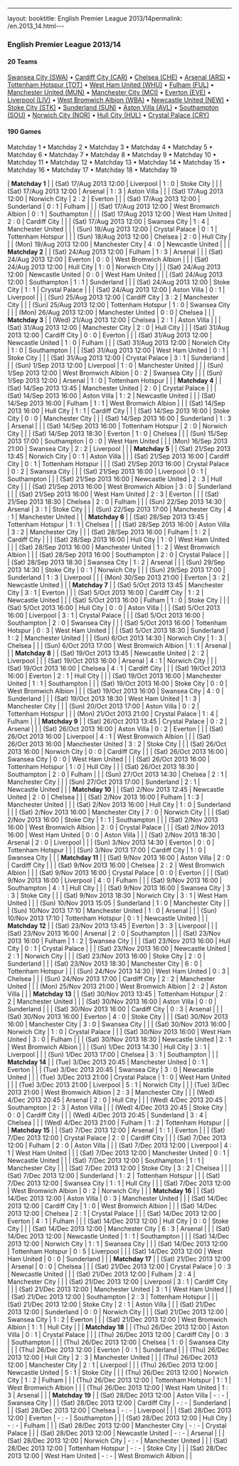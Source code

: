 ---
layout: booktitle: English Premier League 2013/14permalink: /en.2013_14.html---


### English Premier League 2013/14


#### 20 Teams


 [Swansea City (SWA)](wa.html#swansea)   •  [Cardiff City (CAR)](wa.html#cardiff)   •  [Chelsea (CHE)](en.html#chelsea)   •  [Arsenal (ARS)](en.html#arsenal)   •  [Tottenham Hotspur (TOT)](en.html#tottenham)   •  [West Ham United (WHU)](en.html#westham)   •  [Fulham (FUL)](en.html#fulham)   •  [Manchester United (MUN)](en.html#manunited)   •  [Manchester City (MCI)](en.html#mancity)   •  [Everton (EVE)](en.html#everton)   •  [Liverpool (LIV)](en.html#liverpool)   •  [West Bromwich Albion (WBA)](en.html#westbrom)   •  [Newcastle United (NEW)](en.html#newcastle)   •  [Stoke City (STK)](en.html#stoke)   •  [Sunderland (SUN)](en.html#sunderland)   •  [Aston Villa (AVL)](en.html#astonvilla)   •  [Southampton (SOU)](en.html#southampton)   •  [Norwich City (NOR)](en.html#norwich)   •  [Hull City (HUL)](en.html#hull)   •  [Crystal Palace (CRY)](en.html#crystalpalace)  


 



#### 190 Games

 Matchday 1 •  Matchday 2 •  Matchday 3 •  Matchday 4 •  Matchday 5 •  Matchday 6 •  Matchday 7 •  Matchday 8 •  Matchday 9 •  Matchday 10 •  Matchday 11 •  Matchday 12 •  Matchday 13 •  Matchday 14 •  Matchday 15 •  Matchday 16 •  Matchday 17 •  Matchday 18 •  Matchday 19


| **Matchday 1**  |
| (Sat) 17/Aug 2013 12:00 | Liverpool | 1 : 0 | Stoke City |  |
| (Sat) 17/Aug 2013 12:00 | Arsenal | 1 : 3 | Aston Villa |  |
| (Sat) 17/Aug 2013 12:00 | Norwich City | 2 : 2 | Everton |  |
| (Sat) 17/Aug 2013 12:00 | Sunderland | 0 : 1 | Fulham |  |
| (Sat) 17/Aug 2013 12:00 | West Bromwich Albion | 0 : 1 | Southampton |  |
| (Sat) 17/Aug 2013 12:00 | West Ham United | 2 : 0 | Cardiff City |  |
| (Sat) 17/Aug 2013 12:00 | Swansea City | 1 : 4 | Manchester United |  |
| (Sun) 18/Aug 2013 12:00 | Crystal Palace | 0 : 1 | Tottenham Hotspur |  |
| (Sun) 18/Aug 2013 12:00 | Chelsea | 2 : 0 | Hull City |  |
| (Mon) 19/Aug 2013 12:00 | Manchester City | 4 : 0 | Newcastle United |  |
| **Matchday 2**  |
| (Sat) 24/Aug 2013 12:00 | Fulham | 1 : 3 | Arsenal |  |
| (Sat) 24/Aug 2013 12:00 | Everton | 0 : 0 | West Bromwich Albion |  |
| (Sat) 24/Aug 2013 12:00 | Hull City | 1 : 0 | Norwich City |  |
| (Sat) 24/Aug 2013 12:00 | Newcastle United | 0 : 0 | West Ham United |  |
| (Sat) 24/Aug 2013 12:00 | Southampton | 1 : 1 | Sunderland |  |
| (Sat) 24/Aug 2013 12:00 | Stoke City | 1 : 1 | Crystal Palace |  |
| (Sat) 24/Aug 2013 12:00 | Aston Villa | 0 : 1 | Liverpool |  |
| (Sun) 25/Aug 2013 12:00 | Cardiff City | 3 : 2 | Manchester City |  |
| (Sun) 25/Aug 2013 12:00 | Tottenham Hotspur | 1 : 0 | Swansea City |  |
| (Mon) 26/Aug 2013 12:00 | Manchester United | 0 : 0 | Chelsea |  |
| **Matchday 3**  |
| (Wed) 21/Aug 2013 12:00 | Chelsea | 2 : 1 | Aston Villa |  |
| (Sat) 31/Aug 2013 12:00 | Manchester City | 2 : 0 | Hull City |  |
| (Sat) 31/Aug 2013 12:00 | Cardiff City | 0 : 0 | Everton |  |
| (Sat) 31/Aug 2013 12:00 | Newcastle United | 1 : 0 | Fulham |  |
| (Sat) 31/Aug 2013 12:00 | Norwich City | 1 : 0 | Southampton |  |
| (Sat) 31/Aug 2013 12:00 | West Ham United | 0 : 1 | Stoke City |  |
| (Sat) 31/Aug 2013 12:00 | Crystal Palace | 3 : 1 | Sunderland |  |
| (Sun) 1/Sep 2013 12:00 | Liverpool | 1 : 0 | Manchester United |  |
| (Sun) 1/Sep 2013 12:00 | West Bromwich Albion | 0 : 2 | Swansea City |  |
| (Sun) 1/Sep 2013 12:00 | Arsenal | 1 : 0 | Tottenham Hotspur |  |
| **Matchday 4**  |
| (Sat) 14/Sep 2013 13:45 | Manchester United | 2 : 0 | Crystal Palace |  |
| (Sat) 14/Sep 2013 16:00 | Aston Villa | 1 : 2 | Newcastle United |  |
| (Sat) 14/Sep 2013 16:00 | Fulham | 1 : 1 | West Bromwich Albion |  |
| (Sat) 14/Sep 2013 16:00 | Hull City | 1 : 1 | Cardiff City |  |
| (Sat) 14/Sep 2013 16:00 | Stoke City | 0 : 0 | Manchester City |  |
| (Sat) 14/Sep 2013 16:00 | Sunderland | 1 : 3 | Arsenal |  |
| (Sat) 14/Sep 2013 16:00 | Tottenham Hotspur | 2 : 0 | Norwich City |  |
| (Sat) 14/Sep 2013 18:30 | Everton | 1 : 0 | Chelsea |  |
| (Sun) 15/Sep 2013 17:00 | Southampton | 0 : 0 | West Ham United |  |
| (Mon) 16/Sep 2013 21:00 | Swansea City | 2 : 2 | Liverpool |  |
| **Matchday 5**  |
| (Sat) 21/Sep 2013 13:45 | Norwich City | 0 : 1 | Aston Villa |  |
| (Sat) 21/Sep 2013 16:00 | Cardiff City | 0 : 1 | Tottenham Hotspur |  |
| (Sat) 21/Sep 2013 16:00 | Crystal Palace | 0 : 2 | Swansea City |  |
| (Sat) 21/Sep 2013 16:00 | Liverpool | 0 : 1 | Southampton |  |
| (Sat) 21/Sep 2013 16:00 | Newcastle United | 2 : 3 | Hull City |  |
| (Sat) 21/Sep 2013 16:00 | West Bromwich Albion | 3 : 0 | Sunderland |  |
| (Sat) 21/Sep 2013 16:00 | West Ham United | 2 : 3 | Everton |  |
| (Sat) 21/Sep 2013 18:30 | Chelsea | 2 : 0 | Fulham |  |
| (Sun) 22/Sep 2013 14:30 | Arsenal | 3 : 1 | Stoke City |  |
| (Sun) 22/Sep 2013 17:00 | Manchester City | 4 : 1 | Manchester United |  |
| **Matchday 6**  |
| (Sat) 28/Sep 2013 13:45 | Tottenham Hotspur | 1 : 1 | Chelsea |  |
| (Sat) 28/Sep 2013 16:00 | Aston Villa | 3 : 2 | Manchester City |  |
| (Sat) 28/Sep 2013 16:00 | Fulham | 1 : 2 | Cardiff City |  |
| (Sat) 28/Sep 2013 16:00 | Hull City | 1 : 0 | West Ham United |  |
| (Sat) 28/Sep 2013 16:00 | Manchester United | 1 : 2 | West Bromwich Albion |  |
| (Sat) 28/Sep 2013 16:00 | Southampton | 2 : 0 | Crystal Palace |  |
| (Sat) 28/Sep 2013 18:30 | Swansea City | 1 : 2 | Arsenal |  |
| (Sun) 29/Sep 2013 14:30 | Stoke City | 0 : 1 | Norwich City |  |
| (Sun) 29/Sep 2013 17:00 | Sunderland | 1 : 3 | Liverpool |  |
| (Mon) 30/Sep 2013 21:00 | Everton | 3 : 2 | Newcastle United |  |
| **Matchday 7**  |
| (Sat) 5/Oct 2013 13:45 | Manchester City | 3 : 1 | Everton |  |
| (Sat) 5/Oct 2013 16:00 | Cardiff City | 1 : 2 | Newcastle United |  |
| (Sat) 5/Oct 2013 16:00 | Fulham | 1 : 0 | Stoke City |  |
| (Sat) 5/Oct 2013 16:00 | Hull City | 0 : 0 | Aston Villa |  |
| (Sat) 5/Oct 2013 16:00 | Liverpool | 3 : 1 | Crystal Palace |  |
| (Sat) 5/Oct 2013 16:00 | Southampton | 2 : 0 | Swansea City |  |
| (Sat) 5/Oct 2013 16:00 | Tottenham Hotspur | 0 : 3 | West Ham United |  |
| (Sat) 5/Oct 2013 18:30 | Sunderland | 1 : 2 | Manchester United |  |
| (Sun) 6/Oct 2013 14:30 | Norwich City | 1 : 3 | Chelsea |  |
| (Sun) 6/Oct 2013 17:00 | West Bromwich Albion | 1 : 1 | Arsenal |  |
| **Matchday 8**  |
| (Sat) 19/Oct 2013 13:45 | Newcastle United | 2 : 2 | Liverpool |  |
| (Sat) 19/Oct 2013 16:00 | Arsenal | 4 : 1 | Norwich City |  |
| (Sat) 19/Oct 2013 16:00 | Chelsea | 4 : 1 | Cardiff City |  |
| (Sat) 19/Oct 2013 16:00 | Everton | 2 : 1 | Hull City |  |
| (Sat) 19/Oct 2013 16:00 | Manchester United | 1 : 1 | Southampton |  |
| (Sat) 19/Oct 2013 16:00 | Stoke City | 0 : 0 | West Bromwich Albion |  |
| (Sat) 19/Oct 2013 16:00 | Swansea City | 4 : 0 | Sunderland |  |
| (Sat) 19/Oct 2013 18:30 | West Ham United | 1 : 3 | Manchester City |  |
| (Sun) 20/Oct 2013 17:00 | Aston Villa | 0 : 2 | Tottenham Hotspur |  |
| (Mon) 21/Oct 2013 21:00 | Crystal Palace | 1 : 4 | Fulham |  |
| **Matchday 9**  |
| (Sat) 26/Oct 2013 13:45 | Crystal Palace | 0 : 2 | Arsenal |  |
| (Sat) 26/Oct 2013 16:00 | Aston Villa | 0 : 2 | Everton |  |
| (Sat) 26/Oct 2013 16:00 | Liverpool | 4 : 1 | West Bromwich Albion |  |
| (Sat) 26/Oct 2013 16:00 | Manchester United | 3 : 2 | Stoke City |  |
| (Sat) 26/Oct 2013 16:00 | Norwich City | 0 : 0 | Cardiff City |  |
| (Sat) 26/Oct 2013 16:00 | Swansea City | 0 : 0 | West Ham United |  |
| (Sat) 26/Oct 2013 16:00 | Tottenham Hotspur | 1 : 0 | Hull City |  |
| (Sat) 26/Oct 2013 18:30 | Southampton | 2 : 0 | Fulham |  |
| (Sun) 27/Oct 2013 14:30 | Chelsea | 2 : 1 | Manchester City |  |
| (Sun) 27/Oct 2013 17:00 | Sunderland | 2 : 1 | Newcastle United |  |
| **Matchday 10**  |
| (Sat) 2/Nov 2013 12:45 | Newcastle United | 2 : 0 | Chelsea |  |
| (Sat) 2/Nov 2013 16:00 | Fulham | 1 : 3 | Manchester United |  |
| (Sat) 2/Nov 2013 16:00 | Hull City | 1 : 0 | Sunderland |  |
| (Sat) 2/Nov 2013 16:00 | Manchester City | 7 : 0 | Norwich City |  |
| (Sat) 2/Nov 2013 16:00 | Stoke City | 1 : 1 | Southampton |  |
| (Sat) 2/Nov 2013 16:00 | West Bromwich Albion | 2 : 0 | Crystal Palace |  |
| (Sat) 2/Nov 2013 16:00 | West Ham United | 0 : 0 | Aston Villa |  |
| (Sat) 2/Nov 2013 18:30 | Arsenal | 2 : 0 | Liverpool |  |
| (Sun) 3/Nov 2013 14:30 | Everton | 0 : 0 | Tottenham Hotspur |  |
| (Sun) 3/Nov 2013 17:00 | Cardiff City | 1 : 0 | Swansea City |  |
| **Matchday 11**  |
| (Sat) 9/Nov 2013 16:00 | Aston Villa | 2 : 0 | Cardiff City |  |
| (Sat) 9/Nov 2013 16:00 | Chelsea | 2 : 2 | West Bromwich Albion |  |
| (Sat) 9/Nov 2013 16:00 | Crystal Palace | 0 : 0 | Everton |  |
| (Sat) 9/Nov 2013 16:00 | Liverpool | 4 : 0 | Fulham |  |
| (Sat) 9/Nov 2013 16:00 | Southampton | 4 : 1 | Hull City |  |
| (Sat) 9/Nov 2013 16:00 | Swansea City | 3 : 3 | Stoke City |  |
| (Sat) 9/Nov 2013 18:30 | Norwich City | 3 : 1 | West Ham United |  |
| (Sun) 10/Nov 2013 15:05 | Sunderland | 1 : 0 | Manchester City |  |
| (Sun) 10/Nov 2013 17:10 | Manchester United | 1 : 0 | Arsenal |  |
| (Sun) 10/Nov 2013 17:10 | Tottenham Hotspur | 0 : 1 | Newcastle United |  |
| **Matchday 12**  |
| (Sat) 23/Nov 2013 13:45 | Everton | 3 : 3 | Liverpool |  |
| (Sat) 23/Nov 2013 16:00 | Arsenal | 2 : 0 | Southampton |  |
| (Sat) 23/Nov 2013 16:00 | Fulham | 1 : 2 | Swansea City |  |
| (Sat) 23/Nov 2013 16:00 | Hull City | 0 : 1 | Crystal Palace |  |
| (Sat) 23/Nov 2013 16:00 | Newcastle United | 2 : 1 | Norwich City |  |
| (Sat) 23/Nov 2013 16:00 | Stoke City | 2 : 0 | Sunderland |  |
| (Sat) 23/Nov 2013 18:30 | Manchester City | 6 : 0 | Tottenham Hotspur |  |
| (Sun) 24/Nov 2013 14:30 | West Ham United | 0 : 3 | Chelsea |  |
| (Sun) 24/Nov 2013 17:00 | Cardiff City | 2 : 2 | Manchester United |  |
| (Mon) 25/Nov 2013 21:00 | West Bromwich Albion | 2 : 2 | Aston Villa |  |
| **Matchday 13**  |
| (Sat) 30/Nov 2013 13:45 | Tottenham Hotspur | 2 : 2 | Manchester United |  |
| (Sat) 30/Nov 2013 16:00 | Aston Villa | 0 : 0 | Sunderland |  |
| (Sat) 30/Nov 2013 16:00 | Cardiff City | 0 : 3 | Arsenal |  |
| (Sat) 30/Nov 2013 16:00 | Everton | 4 : 0 | Stoke City |  |
| (Sat) 30/Nov 2013 16:00 | Manchester City | 3 : 0 | Swansea City |  |
| (Sat) 30/Nov 2013 16:00 | Norwich City | 1 : 0 | Crystal Palace |  |
| (Sat) 30/Nov 2013 16:00 | West Ham United | 3 : 0 | Fulham |  |
| (Sat) 30/Nov 2013 18:30 | Newcastle United | 2 : 1 | West Bromwich Albion |  |
| (Sun) 1/Dec 2013 14:30 | Hull City | 3 : 1 | Liverpool |  |
| (Sun) 1/Dec 2013 17:00 | Chelsea | 3 : 1 | Southampton |  |
| **Matchday 14**  |
| (Tue) 3/Dec 2013 20:45 | Manchester United | 0 : 1 | Everton |  |
| (Tue) 3/Dec 2013 20:45 | Swansea City | 3 : 0 | Newcastle United |  |
| (Tue) 3/Dec 2013 21:00 | Crystal Palace | 1 : 0 | West Ham United |  |
| (Tue) 3/Dec 2013 21:00 | Liverpool | 5 : 1 | Norwich City |  |
| (Tue) 3/Dec 2013 21:00 | West Bromwich Albion | 2 : 3 | Manchester City |  |
| (Wed) 4/Dec 2013 20:45 | Arsenal | 2 : 0 | Hull City |  |
| (Wed) 4/Dec 2013 20:45 | Southampton | 2 : 3 | Aston Villa |  |
| (Wed) 4/Dec 2013 20:45 | Stoke City | 0 : 0 | Cardiff City |  |
| (Wed) 4/Dec 2013 20:45 | Sunderland | 3 : 4 | Chelsea |  |
| (Wed) 4/Dec 2013 21:00 | Fulham | 1 : 2 | Tottenham Hotspur |  |
| **Matchday 15**  |
| (Sat) 7/Dec 2013 12:00 | Arsenal | 1 : 1 | Everton |  |
| (Sat) 7/Dec 2013 12:00 | Crystal Palace | 2 : 0 | Cardiff City |  |
| (Sat) 7/Dec 2013 12:00 | Fulham | 2 : 0 | Aston Villa |  |
| (Sat) 7/Dec 2013 12:00 | Liverpool | 4 : 1 | West Ham United |  |
| (Sat) 7/Dec 2013 12:00 | Manchester United | 0 : 1 | Newcastle United |  |
| (Sat) 7/Dec 2013 12:00 | Southampton | 1 : 1 | Manchester City |  |
| (Sat) 7/Dec 2013 12:00 | Stoke City | 3 : 2 | Chelsea |  |
| (Sat) 7/Dec 2013 12:00 | Sunderland | 1 : 2 | Tottenham Hotspur |  |
| (Sat) 7/Dec 2013 12:00 | Swansea City | 1 : 1 | Hull City |  |
| (Sat) 7/Dec 2013 12:00 | West Bromwich Albion | 0 : 2 | Norwich City |  |
| **Matchday 16**  |
| (Sat) 14/Dec 2013 12:00 | Aston Villa | 0 : 3 | Manchester United |  |
| (Sat) 14/Dec 2013 12:00 | Cardiff City | 1 : 0 | West Bromwich Albion |  |
| (Sat) 14/Dec 2013 12:00 | Chelsea | 2 : 1 | Crystal Palace |  |
| (Sat) 14/Dec 2013 12:00 | Everton | 4 : 1 | Fulham |  |
| (Sat) 14/Dec 2013 12:00 | Hull City | 0 : 0 | Stoke City |  |
| (Sat) 14/Dec 2013 12:00 | Manchester City | 6 : 3 | Arsenal |  |
| (Sat) 14/Dec 2013 12:00 | Newcastle United | 1 : 1 | Southampton |  |
| (Sat) 14/Dec 2013 12:00 | Norwich City | 1 : 1 | Swansea City |  |
| (Sat) 14/Dec 2013 12:00 | Tottenham Hotspur | 0 : 5 | Liverpool |  |
| (Sat) 14/Dec 2013 12:00 | West Ham United | 0 : 0 | Sunderland |  |
| **Matchday 17**  |
| (Sat) 21/Dec 2013 12:00 | Arsenal | 0 : 0 | Chelsea |  |
| (Sat) 21/Dec 2013 12:00 | Crystal Palace | 0 : 3 | Newcastle United |  |
| (Sat) 21/Dec 2013 12:00 | Fulham | 2 : 4 | Manchester City |  |
| (Sat) 21/Dec 2013 12:00 | Liverpool | 3 : 1 | Cardiff City |  |
| (Sat) 21/Dec 2013 12:00 | Manchester United | 3 : 1 | West Ham United |  |
| (Sat) 21/Dec 2013 12:00 | Southampton | 2 : 3 | Tottenham Hotspur |  |
| (Sat) 21/Dec 2013 12:00 | Stoke City | 2 : 1 | Aston Villa |  |
| (Sat) 21/Dec 2013 12:00 | Sunderland | 0 : 0 | Norwich City |  |
| (Sat) 21/Dec 2013 12:00 | Swansea City | 1 : 2 | Everton |  |
| (Sat) 21/Dec 2013 12:00 | West Bromwich Albion | 1 : 1 | Hull City |  |
| **Matchday 18**  |
| (Thu) 26/Dec 2013 12:00 | Aston Villa | 0 : 1 | Crystal Palace |  |
| (Thu) 26/Dec 2013 12:00 | Cardiff City | 0 : 3 | Southampton |  |
| (Thu) 26/Dec 2013 12:00 | Chelsea | 1 : 0 | Swansea City |  |
| (Thu) 26/Dec 2013 12:00 | Everton | 0 : 1 | Sunderland |  |
| (Thu) 26/Dec 2013 12:00 | Hull City | 2 : 3 | Manchester United |  |
| (Thu) 26/Dec 2013 12:00 | Manchester City | 2 : 1 | Liverpool |  |
| (Thu) 26/Dec 2013 12:00 | Newcastle United | 5 : 1 | Stoke City |  |
| (Thu) 26/Dec 2013 12:00 | Norwich City | 1 : 2 | Fulham |  |
| (Thu) 26/Dec 2013 12:00 | Tottenham Hotspur | 1 : 1 | West Bromwich Albion |  |
| (Thu) 26/Dec 2013 12:00 | West Ham United | 1 : 3 | Arsenal |  |
| **Matchday 19**  |
| (Sat) 28/Dec 2013 12:00 | Aston Villa | - : - | Swansea City |  |
| (Sat) 28/Dec 2013 12:00 | Cardiff City | - : - | Sunderland |  |
| (Sat) 28/Dec 2013 12:00 | Chelsea | - : - | Liverpool |  |
| (Sat) 28/Dec 2013 12:00 | Everton | - : - | Southampton |  |
| (Sat) 28/Dec 2013 12:00 | Hull City | - : - | Fulham |  |
| (Sat) 28/Dec 2013 12:00 | Manchester City | - : - | Crystal Palace |  |
| (Sat) 28/Dec 2013 12:00 | Newcastle United | - : - | Arsenal |  |
| (Sat) 28/Dec 2013 12:00 | Norwich City | - : - | Manchester United |  |
| (Sat) 28/Dec 2013 12:00 | Tottenham Hotspur | - : - | Stoke City |  |
| (Sat) 28/Dec 2013 12:00 | West Ham United | - : - | West Bromwich Albion |  |
